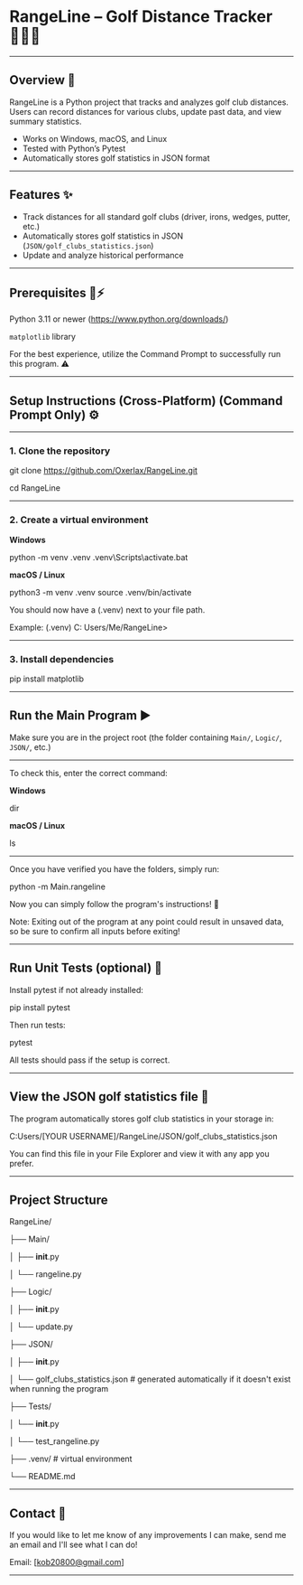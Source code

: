 # RangeLine – Golf Distance Tracker 🏌️‍♂️⛳

------

## Overview 📝

RangeLine is a Python project that tracks and analyzes golf club distances. Users can record distances for various clubs, update past data, and view summary statistics.  

  - Works on Windows, macOS, and Linux  
  - Tested with Python’s Pytest  
  - Automatically stores golf statistics in JSON format  

------

## Features ✨

  - Track distances for all standard golf clubs (driver, irons, wedges, putter, etc.)  
  - Automatically stores golf statistics in JSON (`JSON/golf_clubs_statistics.json`)  
  - Update and analyze historical performance    

------

## Prerequisites 🐍⚡

  Python 3.11 or newer (https://www.python.org/downloads/)  
  
  `matplotlib` library  

  For the best experience, utilize the Command Prompt to successfully run this program.️ ⚠️

------

## Setup Instructions (Cross-Platform) (Command Prompt Only) ⚙️

------

### 1. Clone the repository

  git clone https://github.com/Oxerlax/RangeLine.git
  
  cd RangeLine

------

### 2. Create a virtual environment 

**Windows**

  python -m venv .venv
  .venv\Scripts\activate.bat

**macOS / Linux**

  python3 -m venv .venv
  source .venv/bin/activate

  You should now have a (.venv) next to your file path. 
  
  Example:
  (.venv) C: Users/Me/RangeLine>

------

### 3. Install dependencies

  pip install matplotlib

------

## Run the Main Program ▶️

  Make sure you are in the project root (the folder containing `Main/`, `Logic/`, `JSON/`, etc.)

  ---
  
  To check this, enter the correct command:

  **Windows**

  dir

  **macOS / Linux**

  ls

  ---

  Once you have verified you have the folders, simply run:

  python -m Main.rangeline

  Now you can simply follow the program's instructions! 🎉
  
  Note: Exiting out of the program at any point could result in unsaved data, so be sure to confirm all inputs before exiting!

------

## Run Unit Tests (optional) 🧪

  Install pytest if not already installed:

  pip install pytest

  Then run tests:

  pytest

  All tests should pass if the setup is correct.

------

## View the JSON golf statistics file 📂

  The program automatically stores golf club statistics in your storage in:

  C:Users/[YOUR USERNAME]/RangeLine/JSON/golf_clubs_statistics.json

  You can find this file in your File Explorer and view it with any app you prefer.

------

## Project Structure

  RangeLine/
  
  ├── Main/
  
  │ ├── __init__.py
  
  │ └── rangeline.py
  
  ├── Logic/
  
  │ ├── __init__.py
  
  │ └── update.py
  
  ├── JSON/
  
  │ ├── __init__.py
  
  │ └── golf_clubs_statistics.json # generated automatically if it doesn't exist when running the program
  
  ├── Tests/
  
  │ └── __init__.py
  
  │ └── test_rangeline.py
  
  ├── .venv/ # virtual environment
  
  └── README.md

------

## Contact 🤝

  If you would like to let me know of any improvements I can make, send me an email and I'll see what I can do!
  
  Email: [kob20800@gmail.com]

------
